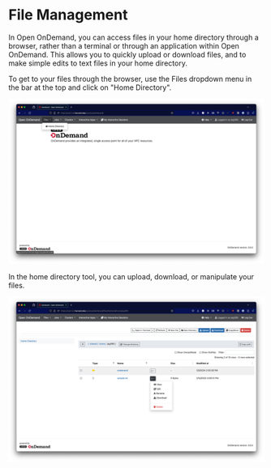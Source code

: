 # File Management

In Open OnDemand, you can access files in your home directory through a browser, rather than a terminal or through an application within Open OnDemand. This allows you to quickly upload or download files, and to make simple edits to text files in your home directory.

To get to your files through the browser, use the Files dropdown menu in the bar at the top and click on "Home Directory".

![Screenshot showing the Files dropdown open with the Home Directory option selected](images/files_1.png)

In the home directory tool, you can upload, download, or manipulate your files.

![Screenshot showing the Home Directory tool interface](images/files_2.png)

